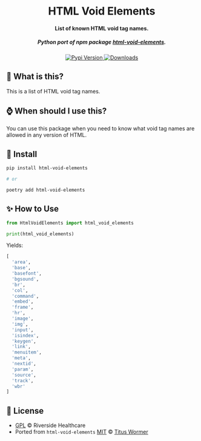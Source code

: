 <h1 align="center">HTML Void Elements</h1>

<h4 align="center">List of known HTML void tag names.</h4>

<h5 align="center">Python port of npm package <a href="https://www.npmjs.com/package/html-void-elements" target="_blank">html-void-elements</a>.</h5>

<p align="center">
  <a href="https://pypi.org/project/html-void-elements/">
    <img src="https://badgen.net/pypi/v/html-void-elements" alt="Pypi Version">
  </a>
  <a href="https://pepy.tech/project/html-void-elements">
    <img src="https://static.pepy.tech/badge/html-void-elements" alt="Downloads">
  </a>
</p>

## 🤔 What is this?

This is a list of HTML void tag names.

## ⌚ When should I use this?

You can use this package when you need to know what void tag names are allowed in
any version of HTML.

## 💾 Install

```sh
pip install html-void-elements

# or

poetry add html-void-elements
```

## ✨ How to Use

```py
from HtmlVoidElements import html_void_elements

print(html_void_elements)
```

Yields:

```py
[
  'area',
  'base',
  'basefont',
  'bgsound',
  'br',
  'col',
  'command',
  'embed',
  'frame',
  'hr',
  'image',
  'img',
  'input',
  'isindex',
  'keygen',
  'link',
  'menuitem',
  'meta',
  'nextid',
  'param',
  'source',
  'track',
  'wbr'
]
```
## 🪪 License

- [GPL][license] © Riverside Healthcare
- Ported from `html-void-elements` [MIT][license] © [Titus Wormer](https://github.com/wooorm)

[license]: LICENSE
